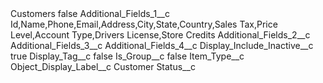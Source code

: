 <?xml version="1.0" encoding="UTF-8"?>
<CustomMetadata xmlns="http://soap.sforce.com/2006/04/metadata" xmlns:xsi="http://www.w3.org/2001/XMLSchema-instance" xmlns:xsd="http://www.w3.org/2001/XMLSchema">
    <label>Customers</label>
    <protected>false</protected>
    <values>
        <field>Additional_Fields_1__c</field>
        <value xsi:type="xsd:string">Id,Name,Phone,Email,Address,City,State,Country,Sales Tax,Price Level,Account Type,Drivers License,Store Credits</value>
    </values>
    <values>
        <field>Additional_Fields_2__c</field>
        <value xsi:nil="true"/>
    </values>
    <values>
        <field>Additional_Fields_3__c</field>
        <value xsi:nil="true"/>
    </values>
    <values>
        <field>Additional_Fields_4__c</field>
        <value xsi:nil="true"/>
    </values>
    <values>
        <field>Display_Include_Inactive__c</field>
        <value xsi:type="xsd:boolean">true</value>
    </values>
    <values>
        <field>Display_Tag__c</field>
        <value xsi:type="xsd:boolean">false</value>
    </values>
    <values>
        <field>Is_Group__c</field>
        <value xsi:type="xsd:boolean">false</value>
    </values>
    <values>
        <field>Item_Type__c</field>
        <value xsi:nil="true"/>
    </values>
    <values>
        <field>Object_Display_Label__c</field>
        <value xsi:type="xsd:string">Customer</value>
    </values>
    <values>
        <field>Status__c</field>
        <value xsi:nil="true"/>
    </values>
</CustomMetadata>
